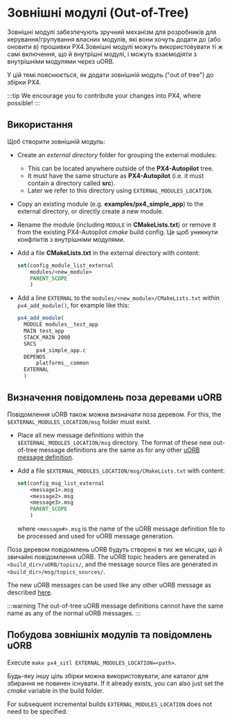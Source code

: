 # Зовнішні модулі (Out-of-Tree)

Зовнішні модулі забезпечують зручний механізм для розробників для керування/групування власних модулів, які вони хочуть додати до (або оновити в) прошивки PX4.Зовнішні модулі можуть використовувати ті ж самі включення, що й внутрішні модулі, і можуть взаємодіяти з внутрішніми модулями через uORB.

У цій темі пояснюється, як додати зовнішній модуль ("out of tree") до збірки PX4.

:::tip
We encourage you to contribute your changes into PX4, where possible!
:::

## Використання

Щоб створити зовнішній модуль:

- Create an _external directory_ folder for grouping the external modules:
  - This can be located anywhere outside of the **PX4-Autopilot** tree.
  - It must have the same structure as **PX4-Autopilot** (i.e. it must contain a directory called **src**).
  - Later we refer to this directory using `EXTERNAL_MODULES_LOCATION`.

- Copy an existing module (e.g. **examples/px4_simple_app**) to the external directory, or directly create a new module.

- Rename the module (including `MODULE` in **CMakeLists.txt**) or remove it from the existing PX4-Autopilot _cmake_ build config.
  Це щоб уникнути конфліктів з внутрішніми модулями.

- Add a file **CMakeLists.txt** in the external directory with content:

  ```cmake
  set(config_module_list_external
      modules/<new_module>
      PARENT_SCOPE
      )
  ```

- Add a line `EXTERNAL` to the `modules/<new_module>/CMakeLists.txt` within
  `px4_add_module()`, for example like this:

  ```cmake
  px4_add_module(
  	MODULE modules__test_app
  	MAIN test_app
  	STACK_MAIN 2000
  	SRCS
  		px4_simple_app.c
  	DEPENDS
  		platforms__common
  	EXTERNAL
  	)
  ```

## Визначення повідомлень поза деревами uORB

Повідомлення uORB також можна визначати поза деревом. For this, the `$EXTERNAL_MODULES_LOCATION/msg` folder must exist.

- Place all new message definitions within the `$EXTERNAL_MODULES_LOCATION/msg` directory.
  The format of these new out-of-tree message definitions are the same as for any other [uORB message definition](../middleware/uorb.md#adding-a-new-topic).
- Add a file `$EXTERNAL_MODULES_LOCATION/msg/CMakeLists.txt` with content:

  ```cmake
  set(config_msg_list_external
      <message1>.msg
      <message2>.msg
      <message3>.msg
      PARENT_SCOPE
      )
  ```

  where `<message#>.msg` is the name of the uORB message definition file to be processed and used for uORB message generation.

Поза деревом повідомлень uORB будуть створені в тих же місцях, що й звичайні повідомлення uORB.
The uORB topic headers are generated in `<build_dir>/uORB/topics/`, and the message source files are
generated in `<build_dir>/msg/topics_sources/`.

The new uORB messages can be used like any other uORB message as described [here](../middleware/uorb.md#adding-a-new-topic).

:::warning
The out-of-tree uORB message definitions cannot have the same name as any of the normal uORB messages.
:::

## Побудова зовнішніх модулів та повідомлень uORB

Execute `make px4_sitl EXTERNAL_MODULES_LOCATION=<path>`.

Будь-яку іншу ціль збірки можна використовувати, але каталог для збирання не повинен існувати.
If it already exists, you can also just set the _cmake_ variable in the build folder.

For subsequent incremental builds `EXTERNAL_MODULES_LOCATION` does not need to be specified.
